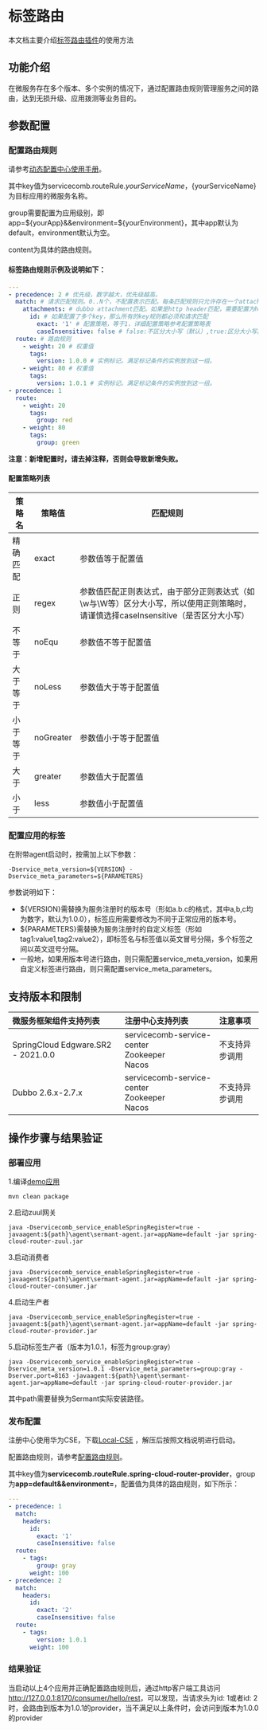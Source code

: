 # 标签路由

本文档主要介绍[标签路由插件](https://github.com/huaweicloud/Sermant/tree/develop/sermant-plugins/sermant-router)的使用方法

## 功能介绍

在微服务存在多个版本、多个实例的情况下，通过配置路由规则管理服务之间的路由，达到无损升级、应用拨测等业务目的。

## 参数配置

### 配置路由规则

请参考[动态配置中心使用手册](../user-guide/configuration-center.md#sermant动态配置中心模型)。

其中key值为servicecomb.routeRule.${yourServiceName}，${yourServiceName}为目标应用的微服务名称。

group需要配置为应用级别，即app=${yourApp}&&environment=${yourEnvironment}，其中app默认为default，environment默认为空。

content为具体的路由规则。

#### 标签路由规则示例及说明如下：

```yaml
---
- precedence: 2 # 优先级，数字越大，优先级越高。
  match: # 请求匹配规则。0..N个，不配置表示匹配。每条匹配规则只允许存在一个attachments/headers/args。
    attachments: # dubbo attachment匹配。如果是http header匹配，需要配置为headers
      id: # 如果配置了多个key，那么所有的key规则都必须和请求匹配
        exact: '1' # 配置策略，等于1，详细配置策略参考配置策略表
        caseInsensitive: false # false:不区分大小写（默认）,true:区分大小写。配置为false时，将统一转为大写进行比较
  route: # 路由规则
    - weight: 20 # 权重值
      tags:
        version: 1.0.0 # 实例标记。满足标记条件的实例放到这一组。
    - weight: 80 # 权重值
      tags:
        version: 1.0.1 # 实例标记。满足标记条件的实例放到这一组。
- precedence: 1
  route:
    - weight: 20
      tags:
        group: red
    - weight: 80
      tags:
        group: green
```

**注意：新增配置时，请去掉注释，否则会导致新增失败。**

#### 配置策略列表

|策略名|策略值|匹配规则|
|---|---|---|
|精确匹配|exact|参数值等于配置值|
|正则|regex|参数值匹配正则表达式，由于部分正则表达式（如\w与\W等）区分大小写，所以使用正则策略时，请谨慎选择caseInsensitive（是否区分大小写）|
|不等于|noEqu|参数值不等于配置值|
|大于等于|noLess|参数值大于等于配置值|
|小于等于|noGreater|参数值小于等于配置值|
|大于|greater|参数值大于配置值|
|小于|less|参数值小于配置值|

### 配置应用的标签

在附带agent启动时，按需加上以下参数：

```
-Dservice_meta_version=${VERSION} -Dservice_meta_parameters=${PARAMETERS}
```

参数说明如下：

- ${VERSION}需替换为服务注册时的版本号（形如a.b.c的格式，其中a,b,c均为数字，默认为1.0.0），标签应用需要修改为不同于正常应用的版本号。
- ${PARAMETERS}需替换为服务注册时的自定义标签（形如tag1:value1,tag2:value2），即标签名与标签值以英文冒号分隔，多个标签之间以英文逗号分隔。
- 一般地，如果用版本号进行路由，则只需配置service_meta_version，如果用自定义标签进行路由，则只需配置service_meta_parameters。

## 支持版本和限制

|微服务框架组件支持列表|注册中心支持列表|注意事项|
|:-----|:--|:--|
|SpringCloud Edgware.SR2 - 2021.0.0|servicecomb-service-center<br/>Zookeeper<br/>Nacos|不支持异步调用|
|Dubbo 2.6.x-2.7.x|servicecomb-service-center<br/>Zookeeper<br/>Nacos|不支持异步调用|

## 操作步骤与结果验证

### 部署应用

1.编译[demo应用](https://github.com/huaweicloud/Sermant-examples/tree/main/router-demo/spring-cloud-router-demo)

```shell
mvn clean package
```

2.启动zuul网关

```shell
java -Dservicecomb_service_enableSpringRegister=true -javaagent:${path}\agent\sermant-agent.jar=appName=default -jar spring-cloud-router-zuul.jar
```

3.启动消费者

```shell
java -Dservicecomb_service_enableSpringRegister=true -javaagent:${path}\agent\sermant-agent.jar=appName=default -jar spring-cloud-router-consumer.jar
```

4.启动生产者

```shell
java -Dservicecomb_service_enableSpringRegister=true -javaagent:${path}\agent\sermant-agent.jar=appName=default -jar spring-cloud-router-provider.jar
```

5.启动标签生产者（版本为1.0.1，标签为group:gray）

```shell
java -Dservicecomb_service_enableSpringRegister=true -Dservice_meta_version=1.0.1 -Dservice_meta_parameters=group:gray -Dserver.port=8163 -javaagent:${path}\agent\sermant-agent.jar=appName=default -jar spring-cloud-router-provider.jar
```

其中path需要替换为Sermant实际安装路径。

### 发布配置

注册中心使用华为CSE，下载[Local-CSE](https://support.huaweicloud.com/devg-cse/cse_devg_0036.html) ，解压后按照文档说明进行启动。

配置路由规则，请参考[配置路由规则](#配置路由规则)。

其中key值为**servicecomb.routeRule.spring-cloud-router-provider**，group为**app=default&&environment=**，配置值为具体的路由规则，如下所示：

```yaml
---
- precedence: 1
  match:
    headers:
      id:
        exact: '1'
        caseInsensitive: false
  route:
    - tags:
        group: gray
      weight: 100
- precedence: 2
  match:
    headers:
      id:
        exact: '2'
        caseInsensitive: false
  route:
    - tags:
        version: 1.0.1
      weight: 100
```

### 结果验证

当启动以上4个应用并正确配置路由规则后，通过http客户端工具访问<http://127.0.0.1:8170/consumer/hello/rest>，可以发现，当请求头为id: 1或者id: 2时，会路由到版本为1.0.1的provider，当不满足以上条件时，会访问到版本为1.0.0的provider